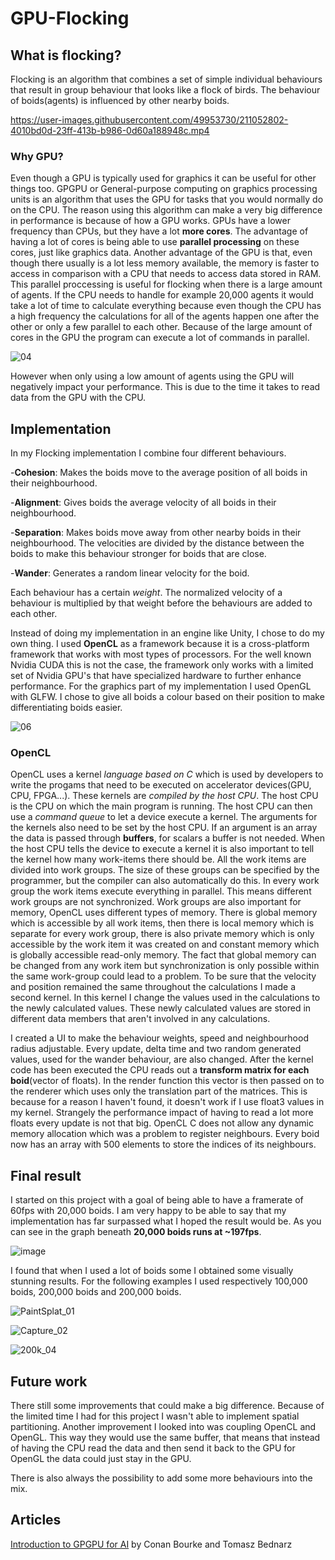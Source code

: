 # GPU-Flocking
## What is flocking?
Flocking is an algorithm that combines a set of simple individual behaviours that result in group behaviour that looks like a flock of birds. The behaviour of boids(agents) is influenced by other nearby boids. 


https://user-images.githubusercontent.com/49953730/211052802-4010bd0d-23ff-413b-b986-0d60a188948c.mp4



### Why GPU?
Even though a GPU is typically used for graphics it can be useful for other things too. GPGPU or General-purpose computing on graphics processing units is an algorithm that uses the GPU for tasks that you would normally do on the CPU. The reason using this algorithm can make a very big difference in performance is because of how a GPU works. GPUs have a lower frequency than CPUs, but they have a lot **more cores**. The advantage of having a lot of cores is being able to use **parallel processing** on these cores, just like graphics data. Another advantage of the GPU is that, even though there usually is a lot less memory available, the memory is faster to access in comparison with a CPU that needs to access data stored in RAM. 
This parallel proccessing is useful for flocking when there is a large amount of agents. If the CPU needs to handle for example 20,000 agents it would take a lot of time to calculate everything because even though the CPU has a high frequency the calculations for all of the agents happen one after the other or only a few parallel to each other. Because of the large amount of cores in the GPU the program can execute a lot of commands in parallel. 

![04](https://user-images.githubusercontent.com/49953730/211055561-efd36223-824c-4c0c-a0e4-f3562a94fb0c.gif)

However when only using a low amount of agents using the GPU will negatively impact your performance. This is due to the time it takes to read data from the GPU with the CPU.


## Implementation
In my Flocking implementation I combine four different behaviours. 

-**Cohesion**: Makes the boids move to the average position of all boids in their neighbourhood.

-**Alignment**: Gives boids the average velocity of all boids in their neighbourhood.

-**Separation**: Makes boids move away from other nearby boids in their neighbourhood. The velocities are divided by the distance between the boids to make this behaviour stronger for boids that are close.

-**Wander**: Generates a random linear velocity for the boid.

Each behaviour has a certain *weight*. The normalized velocity of a behaviour is multiplied by that weight before the behaviours are added to each other.

Instead of doing my implementation in an engine like Unity, I chose to do my own thing. I used **OpenCL** as a framework because it is a cross-platform framework that works with most types of processors. For the well known Nvidia CUDA this is not the case, the framework only works with a limited set of Nvidia GPU's that have specialized hardware to further enhance performance. For the graphics part of my implementation I used OpenGL with GLFW. I chose to give all boids a colour based on their position to make differentiating boids easier.

![06](https://user-images.githubusercontent.com/49953730/211106256-4a37bbe7-27d2-43f4-a670-b55d0caf8f93.gif)

### OpenCL
OpenCL uses a kernel *language based on C* which is used by developers to write the progams that need to be executed on accelerator devices(GPU, CPU, FPGA...). These kernels are *compiled by the host CPU*. The host CPU is the CPU on which the main program is running. The host CPU can then use a *command queue* to let a device execute a kernel. The arguments for the kernels also need to be set by the host CPU. If an argument is an array the data is passed through **buffers**, for scalars a buffer is not needed. 
When the host CPU tells the device to execute a kernel it is also important to tell the kernel how many work-items there should be. All the work items are divided into work groups. The size of these groups can be specified by the programmer, but the compiler can also automatically do this. In every work group the work items execute everything in parallel. This means different work groups are not synchronized. Work groups are also important for memory, OpenCL uses different types of memory. There is global memory which is accessible by all work items, then there is local memory which is separate for every work group, there is also private memory which is only accessible by the work item it was created on and constant memory which is globally accessible read-only memory. The fact that global memory can be changed from any work item but synchronization is only possible within the same work-group could lead to a problem. To be sure that the velocity and position remained the same throughout the calculations I made a second kernel. In this kernel I change the values used in the calculations to the newly calculated values. These newly calculated values are stored in different data members that aren't involved in any calculations.

I created a UI to make the behaviour weights, speed and neighbourhood radius adjustable. Every update, delta time and two random generated values, used for the wander behaviour, are also changed. After the kernel code has been executed the CPU reads out a **transform matrix for each boid**(vector of floats). In the render function this vector is then passed on to the renderer which uses only the translation part of the matrices. This is because for a reason I haven't found, it doesn't work if I use float3 values in my kernel. Strangely the performance impact of having to read a lot more floats every update is not that big. 
OpenCL C does not allow any dynamic memory allocation which was a problem to register neighbours. Every boid now has an array with 500 elements to store the indices of its neighbours.

## Final result
I started on this project with a goal of being able to have a framerate of 60fps with 20,000 boids. I am very happy to be able to say that my implementation has far surpassed what I hoped the result would be. As you can see in the graph beneath **20,000 boids runs at ~197fps**.

![image](https://user-images.githubusercontent.com/49953730/211105287-1be126c7-2352-4f17-8410-c0a8a9de37d7.png)

I found that when I used a lot of boids some I obtained some visually stunning results. For the following examples I used respectively 100,000 boids, 200,000 boids and 200,000 boids.

![PaintSplat_01](https://user-images.githubusercontent.com/49953730/211105778-e829d1de-342e-4af8-aea2-039762a29cfb.gif)

![Capture_02](https://user-images.githubusercontent.com/49953730/211105889-32b520c9-e534-4dd5-8b10-cdba0804666e.PNG)

![200k_04](https://user-images.githubusercontent.com/49953730/211107415-b379cae5-5f30-42bf-aebd-7c52d78d4085.gif)


## Future work
There still some improvements that could make a big difference. Because of the limited time I had for this project I wasn't able to implement spatial partitioning. Another improvement I looked into was coupling OpenCL and OpenGL. This way they would use the same buffer, that means that instead of having the CPU read the data and then send it back to the GPU for OpenGL the data could just stay in the GPU.

There is also always the possibility to add some more behaviours into the mix.

## Articles
[Introduction to GPGPU for AI](http://www.gameaipro.com/GameAIPro/GameAIPro_Chapter45_Introduction_to_GPGPU_for_AI.pdf) by Conan Bourke and Tomasz Bednarz
